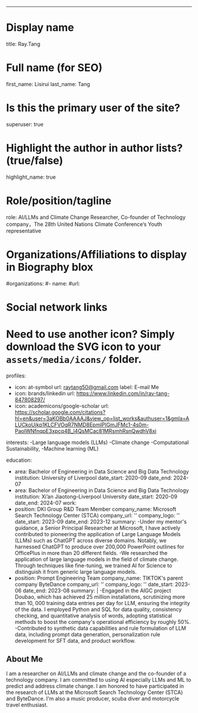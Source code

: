 ---
# Display name
title: Ray.Tang

# Full name (for SEO)
first_name: Lisirui 
last_name: Tang

# Is this the primary user of the site?
superuser: true

# Highlight the author in author lists? (true/false)
highlight_name: true

# Role/position/tagline
role: AI/LLMs and Climate Change Researcher, Co-founder of Technology company，The 28th United Nations Climate Conference‘s Youth representative

# Organizations/Affiliations to display in Biography blox
#organizations:
  #- name: 
    #url: 

# Social network links
# Need to use another icon? Simply download the SVG icon to your `assets/media/icons/` folder.
profiles:
  - icon: at-symbol
    url: raytang50@gmail.com
    label: E-mail Me
  - icon: brands/linkedin
    url: https://www.linkedin.com/in/ray-tang-847808297/
  - icon: academicons/google-scholar
    url: https://scholar.google.com/citations?hl=en&user=3aKOBb0AAAAJ&view_op=list_works&authuser=1&gmla=ALUCkoUjkp1KLCFVOqR7NMD8EpmIPIGmJFMc1-4s0m-PaolWNfnqpE3xpcq4B_l4QsMCac81MRsmhRsnQwdhV8xi


interests:
  -Large language models (LLMs)
  -Climate change 
  -Computational Sustainability,
  -Machine learning (ML)


education:
  - area: Bachelor of Engineering in Data Science and Big Data Technology
    institution: University of Liverpool
    date_start: 2020-09
    date_end: 2024-07
  - area: Bachelor of Engineering in Data Science and Big Data Technology
    institution: Xi’an Jiaotong–Liverpool University
    date_start: 2020-09
    date_end: 2024-07
work:
  - position: DKI Group R&D Team Member
    company_name: Microsoft Search Technology Center (STCA)
    company_url: ''
    company_logo: ''
    date_start: 2023-09
    date_end: 2023-12
    summary: 
      -Under my mentor's guidance, a Senior Principal Researcher at Microsoft, I have actively contributed to pioneering the application of Large Language Models (LLMs) such as ChatGPT across diverse domains. Notably, we harnessed ChatGPT to produce over 200,000 PowerPoint outlines for OfficePlus in more than 20 different fields. 
      -We researched the application of large language models in the field of climate change. Through techniques like fine-tuning, we trained AI for Science to distinguish it from generic large language models.
  - position: Prompt Engineering Team
    company_name: TIKTOK's parent company ByteDance
    company_url: ''
    company_logo: ''
    date_start: 2023-06
    date_end: 2023-08
    summary: |
      -Engaged in the AIGC project Doubao, which has achieved 25 million installations, scrutinizing more than 10, 000 training data entries per day for LLM, ensuring the integrity of the data. I employed Python and SQL for data quality, consistency checking, and quantitative analysis of words, adopting statistical methods to boost the company's operational efficiency by roughly 50%. 
      -Contributed to synthetic data capabilities and rule formulation of LLM data, including prompt data generation, personalization rule development for SFT data, and product workflow.




## About Me
I am a researcher on AI/LLMs and climate change and the co-founder of a technology company. I am committed to using AI especially LLMs and ML to predict and address climate change. I am honored to have participated in the research of LLMs at the Microsoft Search Technology Center (STCA) and ByteDance. I'm also a music producer, scuba diver and motorcycle travel enthusiast.
